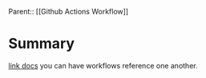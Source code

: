 Parent:: [[Github Actions Workflow]]

# Summary
[link docs](https://docs.github.com/en/actions/using-workflows/reusing-workflows)
you can have workflows reference one another.